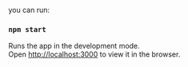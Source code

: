 you can run:

### `npm start`

Runs the app in the development mode.\
Open [http://localhost:3000](http://localhost:3000) to view it in the browser.
